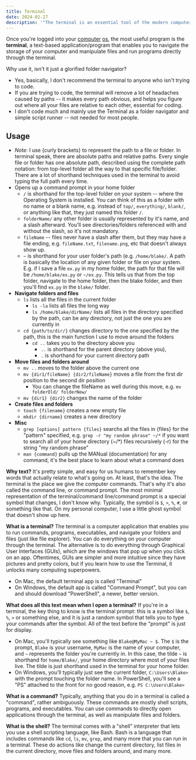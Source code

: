 ```yaml
---
title: Terminal
date: 2024-02-27
description: '"The terminal is an essential tool of the modern computer scientist, up there with the text editor and ChatGPT. Haha, at least the terminal has been around since the dawn of computing."'
---
```

Once you're logged into your [computer](computer.md) [os](/os), the most useful program is the **terminal**, a text-based application/program that enables you to navigate the storage of your computer and manipulate files and run programs directly through the terminal.

Why use it, isn't it just a glorified folder navigator?
- Yes, basically, I don't recommend the terminal to anyone who isn't trying to code.
- If you are trying to code, the terminal will remove a lot of headaches caused by paths -- it makes every path obvious, and helps you figure out where all your files are relative to each other, essential for coding.
- I don't code much and mainly use the Terminal as a folder navigator and simple script runner -- not needed for most people.

## Usage
- *Note*: I use {curly brackets} to represent the path to a file or folder. In terminal speak, there are absolute paths and relative paths. Every single file or folder has one absolute path, described using the complete path notation: from top-level folder all the way to that specific file/folder. There are a lot of shorthand techniques used in the terminal to avoid typing the full path every time.
- Opens up a command prompt in your home folder
	- `/` is shorthand for the top-level folder on your system -- where the Operating System is installed. You can think of this as a folder with no name or a blank name, e.g. instead of `top/`, `everything/`, `blank/`, or anything like that, they just named this folder `/`.
	- `folderName/` any other folder is usually represented by it's name, and a slash afterward. You'll see directories/folders referenced with and without the slash, so it's not mandatory.
	- `fileName` -- files never have a slash after them, but they may have a file ending, e.g. `fileName.txt`, `filename.png`, etc that doesn't always show up.
	- `~` is shorthand for your user folder's path (e.g. `/home/blake/`. A path is basically the location of any given folder or file on your system. E.g. if I save a file `ex.py` in my home folder, the path for that file will be `/home/blake/ex.py` or `~/ex.py`. This tells us that from the top folder, navigate to the home folder, then the blake folder, and then you'll find `ex.py` in the `blake/` folder.
- **Navigate folders and files**
	- `ls` lists all the files in the current folder
		- `ls -la` lists all files the long way
		- `ls /home/blake/dirName/` lists all files in the directory specified by the path, can be any directory, not just the one you are currently in
	- `cd {path/to/dir/}` changes directory to the one specified by the path, this is the main function I use to move around the folders
		- `cd ..` takes you to the directory above you
			- `..` is shorthand for the parent directory (above you), 
			- `.` is shorthand for your current directory path
- **Move files and folders around**
	- `mv ..` moves to the folder above the current one
	- `mv {dir1/fileName} {dir2/fileName}` moves a file from the first dir position to the second dir position
		- You can change the fileName as well during this move, e.g. `mv folderOld/ folderNew/`
	- `mv {dir1} {dir2}` changes the name of the folder
- **Create files and folders**
	- `touch {filename}` creates a new empty file
	- `mkdir {dirname}` creates a new directory
- **Misc**
	- `grep [options] pattern {files}` searchs all the files in {files} for the "pattern" specified, e.g. `grep -r "my random phrase" ~/*` if you want to search all of your home directory (~/\*) files recursively (-r) for the string "my random phrase"
	- `man {command}` pulls up the MANual (documentation) for any command, it's the best place to learn about what a command does

**Why text?** It's pretty simple, and easy for us humans to remember key words that actually relate to what's going on. At least, that's the idea. The terminal is the place we give the computer commands. That's why it's also called the command line, or command prompt. The most minimal representation of the terminal/command line/command prompt is a special symbol that changes, I don't know why. Typically, the symbol is `$`, `>`, `%`, `#`, or something like that. On my personal computer, I use a little ghost symbol that doesn't show up here.

**What is a terminal?** The terminal is a computer application that enables you to run commands, programs, executables, and navigate your folders and files (just like file explorer). You can do everything on your computer through the terminal. The alternative is to do everything through Graphical User Interfaces (GUIs), which are the windows that pop up when you click on an app. Oftentimes, GUIs are simpler and more intuitive since they have pictures and pretty colors, but if you learn how to use the Terminal, it unlocks many computing superpowers. 
- On Mac, the default terminal app is called "Terminal"
- On Windows, the default app is called "Command Prompt", but you can and should download "PowerShell", a newer, better version.

**What does all this text mean when I open a terminal?** If you're in a terminal, the key thing to know is the terminal prompt: this is a symbol like `$`, `%`, `>` or something else, and it is just a random symbol that tells you to type your commands after the symbol. All of the text before the "prompt" is just for display.
- On Mac, you'll typically see something like `Blake@MyMac ~ $`. The `$` is the prompt, `Blake` is your username, `MyMac` is the name of your computer, and `~` represents the folder you're currently in. In this case, the tilde `~` is shorthand for `home/Blake/`, your home directory where most of your files live. The tilde is just shorthand used in the terminal for your home folder.
- On Windows, you'll typically just see the current folder, `C:\Users\Blake>` with the prompt touching the folder name. In PowerShell, you'll see a "PS" attached to the front for no good reason, e.g. `PS C:\Users\Blake>`

**What is a command?** Typically, anything that you do in a terminal is called a "command", rather ambiguously. These commands are mostly shell scripts, programs, and executables. You can use commands to directly open applications through the terminal, as well as manipulate files and folders.

**What is the shell?** The terminal comes with a "shell" interpreter that lets you use a shell scripting language, like Bash. Bash is a language that includes commands like `cd`, `ls`, `mv`, `grep`, and many more that you can run in a terminal. These do actions like change the current directory, list files in the current directory, move files and folders around, and many more.
